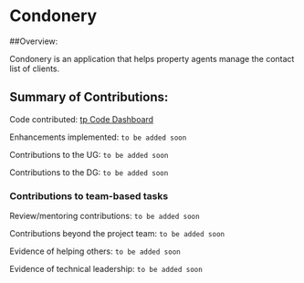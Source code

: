 # Condonery

##Overview:

Condonery is an application that helps property agents
manage the contact list of clients.

## Summary of Contributions:

Code contributed: [tp Code Dashboard](https://nus-cs2103-ay2223s1.github.io/tp-dashboard/?search=yuehernkang&breakdown=true&sort=groupTitle&sortWithin=title&since=2022-09-16&timeframe=commit&mergegroup=&groupSelect=groupByRepos&checkedFileTypes=docs~functional-code~test-code~other)

Enhancements implemented: `to be added soon`

Contributions to the UG: `to be added soon`

Contributions to the DG: `to be added soon`

### Contributions to team-based tasks

Review/mentoring contributions:  `to be added soon`

[//]: # (Links to PRs reviewed, instances of helping team members in other ways.)

Contributions beyond the project team:  `to be added soon`

Evidence of helping others: `to be added soon`

[//]: # (e.g. responses you posted in our forum, bugs you reported in other team's products,)

Evidence of technical leadership: `to be added soon`

[//]: # (e.g. sharing useful information in the forum)